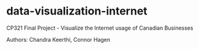 # data-visualization-internet
CP321 Final Project - Visualize the Internet usage of Canadian Businesses


Authors: Chandra Keerthi, Connor Hagen
